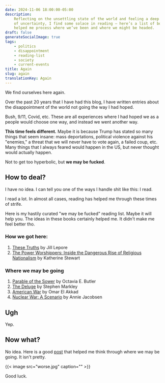```yaml
---
date: 2024-11-06 18:00:00-05:00
description:
    Reflecting on the unsettling state of the world and feeling a deep sense
    of uncertainty, I find some solace in reading — here’s a list of books that have
    helped me process where we’ve been and where we might be headed.
draft: false
generateSocialImage: true
tags:
    - politics
    - disappointment
    - reading-list
    - society
    - current-events
title: Again
slug: again
translationKey: Again
---
```


We find ourselves here again.

Over the past 20 years that I have had this blog, I have written entries about the disappointment of the world not going the way I had hoped.

Bush, 9/11, Covid, etc. These are all experiences where I had hoped we as a people would choose one way, and instead we went another way.

**This time feels different.** Maybe it is because Trump has stated so many things that seem insane: mass deportations, political violence against his "enemies," a threat that we will never have to vote again, a failed coup, etc. Many things that I always feared would happen in the US, but never thought would actually happen.

Not to get too hyperbolic, but **we may be fucked**.

## How to deal?

I have no idea. I can tell you one of the ways I handle shit like this: I read.

I read a lot. In almost all cases, reading has helped me through these times of strife.

Here is my hastily curated "we may be fucked" reading list. Maybe it will help you. The ideas in these books certainly helped me. It didn't make me feel better tho.

### How we got here:

1. [These Truths](https://amzn.to/3AvZBAE) by Jill Lepore
2. [The Power Worshippers: Inside the Dangerous Rise of Religious Nationalism](https://amzn.to/3ArehRH) by Katherine Stewart

### Where we may be going

1. [Parable of the Sower](https://amzn.to/4elihRJ) by Octavia E. Butler
2. [The Deluge](https://amzn.to/4fyo07C) by Stephen Markley
3. [American War](https://amzn.to/3NUHwPZ) by Omar El Akkad
4. [Nuclear War: A Scenario](https://amzn.to/3UAKT1Z) by Annie Jacobsen

## Ugh

Yep.

## Now what?

No idea. Here is a good [post](https://www.popehat.com/p/and-yet-it-moves) that helped me think through where we may be going. It isn't pretty.

{{< image src="worse.jpg" caption="" >}}

Good luck.
